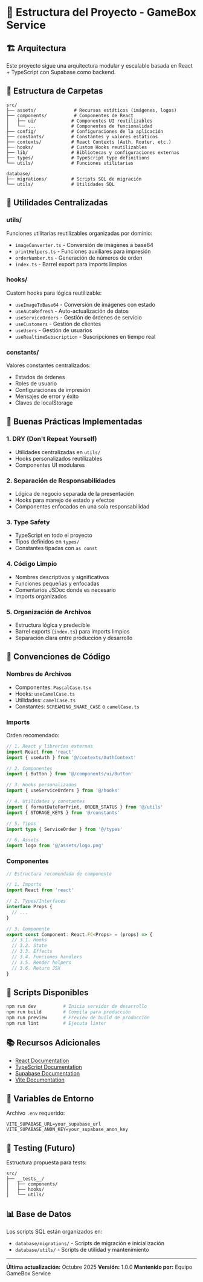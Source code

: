 # 📁 Estructura del Proyecto - GameBox Service

## 🏗️ Arquitectura

Este proyecto sigue una arquitectura modular y escalable basada en React + TypeScript con Supabase como backend.

## 📂 Estructura de Carpetas

```
src/
├── assets/              # Recursos estáticos (imágenes, logos)
├── components/          # Componentes de React
│   ├── ui/             # Componentes UI reutilizables
│   └── ...             # Componentes de funcionalidad
├── config/             # Configuraciones de la aplicación
├── constants/          # Constantes y valores estáticos
├── contexts/           # React Contexts (Auth, Router, etc.)
├── hooks/              # Custom Hooks reutilizables
├── lib/                # Bibliotecas y configuraciones externas
├── types/              # TypeScript type definitions
└── utils/              # Funciones utilitarias

database/
├── migrations/         # Scripts SQL de migración
└── utils/              # Utilidades SQL
```

## 🔧 Utilidades Centralizadas

### **utils/**
Funciones utilitarias reutilizables organizadas por dominio:

- `imageConverter.ts` - Conversión de imágenes a base64
- `printHelpers.ts` - Funciones auxiliares para impresión
- `orderNumber.ts` - Generación de números de orden
- `index.ts` - Barrel export para imports limpios

### **hooks/**
Custom hooks para lógica reutilizable:

- `useImageToBase64` - Conversión de imágenes con estado
- `useAutoRefresh` - Auto-actualización de datos
- `useServiceOrders` - Gestión de órdenes de servicio
- `useCustomers` - Gestión de clientes
- `useUsers` - Gestión de usuarios
- `useRealtimeSubscription` - Suscripciones en tiempo real

### **constants/**
Valores constantes centralizados:

- Estados de órdenes
- Roles de usuario
- Configuraciones de impresión
- Mensajes de error y éxito
- Claves de localStorage

## 🎯 Buenas Prácticas Implementadas

### 1. **DRY (Don't Repeat Yourself)**
- Utilidades centralizadas en `utils/`
- Hooks personalizados reutilizables
- Componentes UI modulares

### 2. **Separación de Responsabilidades**
- Lógica de negocio separada de la presentación
- Hooks para manejo de estado y efectos
- Componentes enfocados en una sola responsabilidad

### 3. **Type Safety**
- TypeScript en todo el proyecto
- Tipos definidos en `types/`
- Constantes tipadas con `as const`

### 4. **Código Limpio**
- Nombres descriptivos y significativos
- Funciones pequeñas y enfocadas
- Comentarios JSDoc donde es necesario
- Imports organizados

### 5. **Organización de Archivos**
- Estructura lógica y predecible
- Barrel exports (`index.ts`) para imports limpios
- Separación clara entre producción y desarrollo

## 📝 Convenciones de Código

### **Nombres de Archivos**
- Componentes: `PascalCase.tsx`
- Hooks: `useCamelCase.ts`
- Utilidades: `camelCase.ts`
- Constantes: `SCREAMING_SNAKE_CASE` o `camelCase.ts`

### **Imports**
Orden recomendado:
```typescript
// 1. React y librerías externas
import React from 'react'
import { useAuth } from '@/contexts/AuthContext'

// 2. Componentes
import { Button } from '@/components/ui/Button'

// 3. Hooks personalizados
import { useServiceOrders } from '@/hooks'

// 4. Utilidades y constantes
import { formatDateForPrint, ORDER_STATUS } from '@/utils'
import { STORAGE_KEYS } from '@/constants'

// 5. Tipos
import type { ServiceOrder } from '@/types'

// 6. Assets
import logo from '@/assets/logo.png'
```

### **Componentes**
```typescript
// Estructura recomendada de componente

// 1. Imports
import React from 'react'

// 2. Types/Interfaces
interface Props {
  // ...
}

// 3. Componente
export const Component: React.FC<Props> = (props) => {
  // 3.1. Hooks
  // 3.2. State
  // 3.3. Effects
  // 3.4. Funciones handlers
  // 3.5. Render helpers
  // 3.6. Return JSX
}
```

## 🚀 Scripts Disponibles

```bash
npm run dev          # Inicia servidor de desarrollo
npm run build        # Compila para producción
npm run preview      # Preview de build de producción
npm run lint         # Ejecuta linter
```

## 📚 Recursos Adicionales

- [React Documentation](https://react.dev/)
- [TypeScript Documentation](https://www.typescriptlang.org/)
- [Supabase Documentation](https://supabase.com/docs)
- [Vite Documentation](https://vitejs.dev/)

## 🔐 Variables de Entorno

Archivo `.env` requerido:
```env
VITE_SUPABASE_URL=your_supabase_url
VITE_SUPABASE_ANON_KEY=your_supabase_anon_key
```

## 🧪 Testing (Futuro)

Estructura propuesta para tests:
```
src/
├── __tests__/
│   ├── components/
│   ├── hooks/
│   └── utils/
```

## 📊 Base de Datos

Los scripts SQL están organizados en:
- `database/migrations/` - Scripts de migración e inicialización
- `database/utils/` - Scripts de utilidad y mantenimiento

---

**Última actualización:** Octubre 2025
**Versión:** 1.0.0
**Mantenido por:** Equipo GameBox Service
